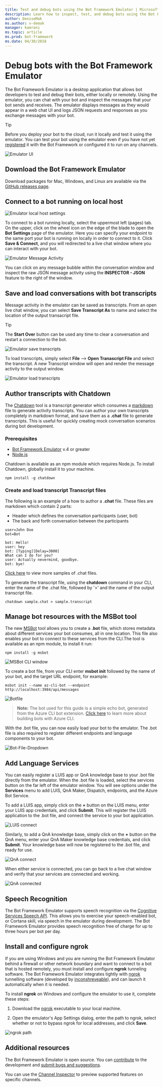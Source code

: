 ```yaml
---
title: Test and debug bots using the Bot Framework Emulator | Microsoft Docs
description: Learn how to inspect, test, and debug bots using the Bot Framework Emulator desktop application.
author: DeniseMak
ms.author: v-demak
manager: kamrani
ms.topic: article
ms.prod: bot-framework
ms.date: 04/30/2018
---
```


# Debug bots with the Bot Framework Emulator

The Bot Framework Emulator is a desktop application that allows bot developers to test and debug their bots, either locally or remotely. Using the emulator, you can chat with your bot and inspect the messages that your bot sends and receives. The emulator displays messages as they would appear in a web chat UI and logs JSON requests and responses as you exchange messages with your bot. 

> [!TIP] 
> Before you deploy your bot to the cloud, run it locally and test it using the emulator. 
> You can test your bot using the emulator even if you have not yet [registered](~/bot-service-quickstart-registration.md) it with the Bot Framework or configured it to run on any channels.

![Emulator UI](media/emulator-v4/emulator-welcome.png)

## Download the Bot Framework Emulator

Download packages for Mac, Windows, and Linux are available via the [GitHub releases page](https://github.com/Microsoft/BotFramework-Emulator/releases).

## Connect to a bot running on local host

![Emulator local host settings](media/emulator-v4/emulator-localhost-settings.png)

To connect to a bot running locally, select the uppermost left (pages) tab. On the upper, click on the wheel icon on the edge of the blade to open the **Bot Settings** page of the emulator. Here you can specify your endpoint to the same port your bot is running on locally in order to connect to it. Click **Save & Connect**, and you will redirected to a live chat window where you can interact with your bot.

![Emulator Message Activity](media/emulator-v4/emulator-view-message-activity-02.png)

You can click on any message bubble within the conversation window and inspect the raw JSON message activity using the **INSPECTOR - JSON** feature to the right of the window. 


## Save and load conversations with bot transcripts

Message activity in the emulator can be saved as transcripts. From an open live chat window, you can select **Save Transcript As** to name and select the location of the output transacript file. 

>[!TIP]
> The **Start Over** button can be used any time to clear a conversation and restart a connection to the bot.  

![Emulator save transcripts](media/emulator-v4/emulator-live-chat.png)

To load transcripts, simply select **File** --> **Open Tranascript File** and select the transcript. A new Transcript window will open and render the message activity to the output window. 

![Emulator load transcripts](media/emulator-v4/emulator-load-transcript.png)

## Author transcripts with Chatdown

The [Chatdown](https://github.com/Microsoft/botbuilder-tools/tree/master/Chatdown) tool is a transcript generator which consumes a [markdown](https://daringfireball.net/projects/markdown/syntax) file to generate activity transcripts. You can author your own transcripts completely in markdown format, and save them as a **.chat** file to generate transcripts. This is useful for quickly creating mock conversation scenarios during bot development.  

### Prerequisites

- [Bot Framework Emulator](https://github.com/Microsoft/BotFramework-Emulator/releases) v.4 or greater 
- [Node.js](https://nodejs.org/en/)
 
Chatdown is available as an npm module which requires Node.js. To install Chatdown, globally install it to your machine. 

```
npm install -g chatdown
```
### Create and load transcript Transcript files ###

The following is an example of a how to author a **.chat** file. These files are markdown which contain 2 parts:
- Header which defines the conversation participants (user, bot)
- The back and forth conversation between the participants

```
user=John Doe
bot=Bot

bot: Hello!
user: hey
bot: [Typing][Delay=3000]
What can I do for you?
user: Actually nevermind, goodbye.
bot: bye!
```
[Click here](https://github.com/Microsoft/botbuilder-tools/tree/master/Chatdown/Examples) to view more samples of .chat files. 

To generate the transcript file, using the **chatdown** command in your CLI, enter the name of the .chat file, followed by '>' and the name of the output transcript file. 

```
chatdown sample.chat > sample.transcript
```
## Manage bot resources with the MSBot tool

The new [MSBot](https://github.com/Microsoft/botbuilder-tools/tree/master/MSBot) tool allows you to create a **.bot** file, which stores metadata about different services your bot consumes, all in one location. This file also enables your bot to connect to these services from the CLI.The tool is available as an npm module, to install it run:

```
npm install -g msbot 
```
![MSBot CLI window](media/emulator-v4/msbot-cli-window.png)


To create a bot file, from your CLI enter **msbot init** followed by the name of your bot, and the target URL endpoint, for example:

```shell
msbot init --name az-cli-bot --endpoint http://localhost:3984/api/messages
```
![Botfile](media/emulator-v4/botfile-generated.png)

>**Note:** The bot used for this guide is a simple echo bot, generated from the Azure CLI bot extension. [Click here](https://github.com/Microsoft/botbuilder-tools/tree/master/AzureCli) to learn more about building bots with Azure CLI. 

With the .bot file, you can now easily load your bot to the emulator. The .bot file is also required to register different endpoints and language components to your bot. 

![Bot-File-Dropdown](media/emulator-v4/bot-file-dropdown.png)

## Add Language Services 

You can easily register a LUIS app or QnA knowledge base to your .bot file directly from the emulator. When the .bot file is loaded, select the services button on the far left of the emulator window. You will see options under the **Services** menu to add LUIS, QnA Maker, Dispatch, endpoints, and the Azure Bot Service. 

To add a LUIS app, simply click on the **+** button on the LUIS menu, enter your LUIS app credentials, and click **Submit**. This will register the LUIS application to the .bot file, and connect the service to your bot application. 

![LUIS connect](media/emulator-v4/emulator-connect-luis-btn.png)

Similarly, to add a QnA knowledge base, simply click on the **+** button on the QnA menu, enter your QnA Maker knowledge base credentials, and click **Submit**. Your knowledge base will now be registered to the .bot file, and ready for use. 

![QnA connect](media/emulator-v4/emulator-connect-qna-btn.png)

When either service is connected, you can go back to a live chat window and verify that your services are connected and working. 

![QnA connected](media/emulator-v4/emulator-view-message-activity.png)

## Speech Recognition
The Bot Framework Emulator supports speech recognition via the [Cognitive Services Speech API](/azure/cognitive-services/Speech/home). This allows you to exercise your speech-enabled bot, or Cortana skill, via speech in the emulator during development. The Bot Framework Emulator provides speech recognition free of charge for up to three hours per bot per day. 

## <a id="ngrok"></a> Install and configure ngrok

If you are using Windows and you are running the Bot Framework Emulator behind a firewall or other network boundary and want to connect to a bot that is hosted remotely, you must install and configure **ngrok** tunneling software. The Bot Framework Emulator integrates tightly with [ngrok][ngrokDownload] tunnelling software (developed by [inconshreveable][inconshreveable]), and can launch it automatically when it is needed.

To install **ngrok** on Windows and configure the emulator to use it, complete these steps: 

1. Download the [ngrok][ngrokDownload] executable to your local machine.

2. Open the emulator's App Settings dialog, enter the path to ngrok, select whether or not to bypass ngrok for local addresses, and click **Save**.

![ngrok path](media/emulator-v4/emulator-ngrok-path.png)

## Additional resources

The Bot Framework Emulator is open source. You can [contribute][EmulatorGithubContribute] to the development and [submit bugs and suggestions][EmulatorGithubBugs].

You can use the [Channel Inspector](bot-service-channel-inspector.md) to preview supported features on specific channels.

[EmulatorGithub]: https://github.com/Microsoft/BotFramework-Emulator
[EmulatorGithubContribute]: https://github.com/Microsoft/BotFramework-Emulator/wiki/How-to-Contribute
[EmulatorGithubBugs]: https://github.com/Microsoft/BotFramework-Emulator/wiki/Submitting-Bugs-%26-Suggestions

[ngrokDownload]: https://ngrok.com/
[inconshreveable]: https://inconshreveable.com/
[BotFrameworkDevPortal]: https://dev.botframework.com/


[EmulatorConnectPicture]: ~/media/emulator/emulator-connect_localhost_credentials.png
[EmulatorNgrokPath]: ~/media/emulator/emulator-configure_ngrok_path.png
[EmulatorNgrokMonitor]: ~/media/emulator/emulator-testbot-ngrok-monitoring.png
[EmulatorUI]: ~/media/emulator/emulator-ui-new.png

[TroubleshootingGuide]: ~/bot-service-troubleshoot-general-problems.md
[TroubleshootingAuth]: ~/bot-service-troubleshoot-authentication-problems.md
[NodeGetStarted]: ~/nodejs/bot-builder-nodejs-quickstart.md
[CSGetStarted]: ~/dotnet/bot-builder-dotnet-quickstart.md
